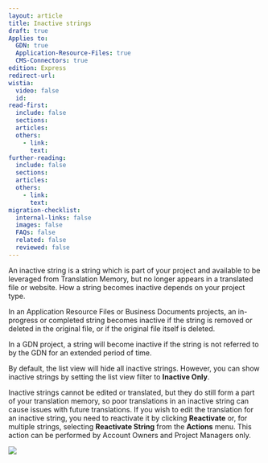 ```yaml
---
layout: article
title: Inactive strings
draft: true
Applies to:
  GDN: true
  Application-Resource-Files: true
  CMS-Connectors: true
edition: Express
redirect-url:
wistia:
  video: false
  id:
read-first:
  include: false
  sections:
  articles:
  others:
    - link:
      text:
further-reading:
  include: false
  sections:
  articles:
  others:
    - link:
      text:
migration-checklist:
  internal-links: false
  images: false
  FAQs: false
  related: false
  reviewed: false
---
```


An inactive string is a string which is part of your project and available to be leveraged from Translation Memory, but no longer appears in a translated file or website. How a string becomes inactive depends on your project type.

In an Application Resource Files or Business Documents projects, an in-progress or completed string becomes inactive if the string is removed or deleted in the original file, or if the original file itself is deleted.

In a GDN project, a string will become inactive if the string is not referred to by the GDN for an extended period of time.

By default, the list view will hide all inactive strings. However, you can show inactive strings by setting the list view filter to **Inactive Only**.




Inactive strings cannot be edited or translated, but they do still form a part of your translation memory, so poor translations in an inactive string can cause issues with future translations. If you wish to edit the translation for an inactive string, you need to reactivate it by clicking **Reactivate** or, for multiple strings, selecting **Reactivate String** from the **Actions** menu. This action can be performed by Account Owners and Project Managers only.

![](/hc/en-us/article_attachments/201328788/Smartling___Translations_Management.png)
